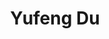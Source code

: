---
layout: page
title: Yufeng Du
description: CS PhD student
img: assets/img/students/yufeng.jpeg
importance: 3
category: "Students"
---